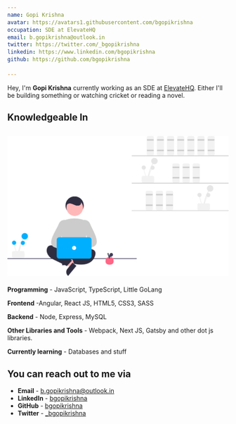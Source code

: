 ```yaml
---
name: Gopi Krishna
avatar: https://avatars1.githubusercontent.com/bgopikrishna
occupation: SDE at ElevateHQ
email: b.gopikrishna@outlook.in
twitter: https://twitter.com/_bgopikrishna
linkedin: https://www.linkedin.com/bgopikrishna
github: https://github.com/bgopikrishna

---
```

Hey, I'm **Gopi Krishna** currently working as an SDE at [ElevateHQ](https://Elevate.so). Either I'll be building something or watching cricket or reading a novel.

## Knowledgeable In

## ![](/uploads/undraw_freelancer_re_irh4.svg)

**Programming** - JavaScript, TypeScript, Little GoLang

**Frontend** -Angular, React JS, HTML5, CSS3, SASS

**Backend** - Node, Express, MySQL

**Other Libraries and Tools** - Webpack, Next JS, Gatsby and other dot js libraries.

**Currently learning** - Databases and stuff

## You can reach out to me via

* **Email** - [b.gopikrishna@outlook.in](b.gopikrishna@outlook.in)
* **LinkedIn** - [bgopikrishna](https://www.linkedin.com/in/bgopikrishna)
* **GitHub** - [bgopikrishna](https://github.com/bgopikrishna)
* **Twitter** - [_bgopikrishna](https://twitter.com/_bgopikrishna)